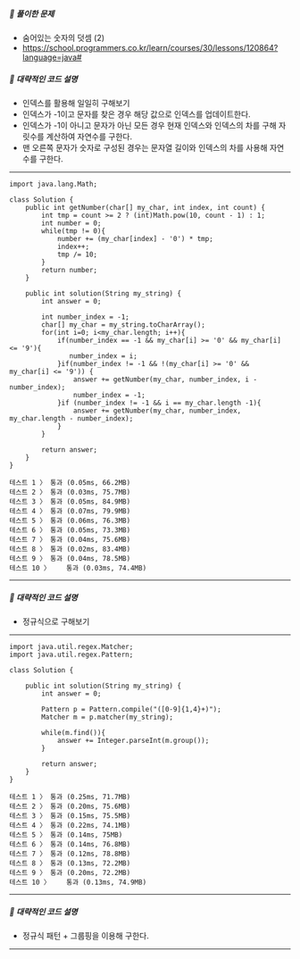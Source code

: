 ##### **📘 풀이한 문제**

- 숨어있는 숫자의 덧셈 (2) 
- https://school.programmers.co.kr/learn/courses/30/lessons/120864?language=java#

##### **📜 대략적인 코드 설명**

* 인덱스를 활용해 일일히 구해보기
* 인덱스가 -1이고 문자를 찾은 경우 해당 값으로 인덱스를 업데이트한다.
* 인덱스가 -1이 아니고 문자가 아닌 모든 경우 현재 인덱스와 인덱스의 차를 구해 자릿수를 계산하여 자연수를 구한다.
* 맨 오른쪽 문자가 숫자로 구성된 경우는 문자열 길이와 인덱스의 차를 사용해 자연수를 구한다. 
------

```
import java.lang.Math;

class Solution {
    public int getNumber(char[] my_char, int index, int count) {
        int tmp = count >= 2 ? (int)Math.pow(10, count - 1) : 1;
        int number = 0;
        while(tmp != 0){
            number += (my_char[index] - '0') * tmp;
            index++;
            tmp /= 10;
        }
        return number;
    }
    
    public int solution(String my_string) {
        int answer = 0;
        
        int number_index = -1;
        char[] my_char = my_string.toCharArray();
        for(int i=0; i<my_char.length; i++){
            if(number_index == -1 && my_char[i] >= '0' && my_char[i] <= '9'){
               number_index = i; 
            }if(number_index != -1 && !(my_char[i] >= '0' && my_char[i] <= '9')) {
                answer += getNumber(my_char, number_index, i - number_index);
                number_index = -1;
            }if (number_index != -1 && i == my_char.length -1){
                answer += getNumber(my_char, number_index, my_char.length - number_index);
            }
        }
        
        return answer;
    }
}

테스트 1 〉	통과 (0.05ms, 66.2MB)
테스트 2 〉	통과 (0.03ms, 75.7MB)
테스트 3 〉	통과 (0.05ms, 84.9MB)
테스트 4 〉	통과 (0.07ms, 79.9MB)
테스트 5 〉	통과 (0.06ms, 76.3MB)
테스트 6 〉	통과 (0.05ms, 73.3MB)
테스트 7 〉	통과 (0.04ms, 75.6MB)
테스트 8 〉	통과 (0.02ms, 83.4MB)
테스트 9 〉	통과 (0.04ms, 78.5MB)
테스트 10 〉	통과 (0.03ms, 74.4MB)
```

------

##### **📜 대략적인 코드 설명**

* 정규식으로 구해보기
------

```
import java.util.regex.Matcher;
import java.util.regex.Pattern;

class Solution {
    
    public int solution(String my_string) {
        int answer = 0;
        
        Pattern p = Pattern.compile("([0-9]{1,4}+)");
        Matcher m = p.matcher(my_string);

        while(m.find()){
            answer += Integer.parseInt(m.group());
        }
        
        return answer;
    }
}

테스트 1 〉	통과 (0.25ms, 71.7MB)
테스트 2 〉	통과 (0.20ms, 75.6MB)
테스트 3 〉	통과 (0.15ms, 75.5MB)
테스트 4 〉	통과 (0.22ms, 74.1MB)
테스트 5 〉	통과 (0.14ms, 75MB)
테스트 6 〉	통과 (0.14ms, 76.8MB)
테스트 7 〉	통과 (0.12ms, 78.8MB)
테스트 8 〉	통과 (0.13ms, 72.2MB)
테스트 9 〉	통과 (0.20ms, 72.2MB)
테스트 10 〉	통과 (0.13ms, 74.9MB)
```

------

##### **📜 대략적인 코드 설명**

* 정규식 패턴 + 그룹핑을 이용해 구한다.
------



